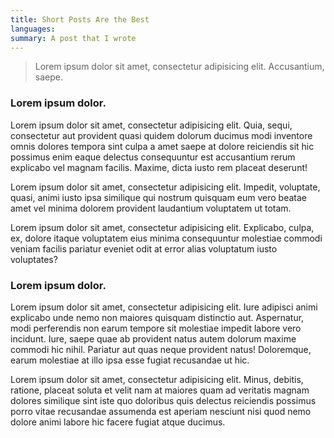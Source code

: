 ```yaml
---
title: Short Posts Are the Best
languages:
summary: A post that I wrote
---
```


> Lorem ipsum dolor sit amet, consectetur adipisicing elit. Accusantium, saepe.

### Lorem ipsum dolor.

Lorem ipsum dolor sit amet, consectetur adipisicing elit. Quia, sequi, consectetur aut provident quasi quidem dolorum ducimus modi inventore omnis dolores tempora sint culpa a amet saepe at dolore reiciendis sit hic possimus enim eaque delectus consequuntur est accusantium rerum explicabo vel magnam facilis. Maxime, dicta iusto rem placeat deserunt!

Lorem ipsum dolor sit amet, consectetur adipisicing elit. Impedit, voluptate, quasi, animi iusto ipsa similique qui nostrum quisquam eum vero beatae amet vel minima dolorem provident laudantium voluptatem ut totam.

Lorem ipsum dolor sit amet, consectetur adipisicing elit. Explicabo, culpa, ex, dolore itaque voluptatem eius minima consequuntur molestiae commodi veniam facilis pariatur eveniet odit at error alias voluptatum iusto voluptates?


### Lorem ipsum dolor.


Lorem ipsum dolor sit amet, consectetur adipisicing elit. Iure adipisci animi explicabo unde nemo non maiores quisquam distinctio aut. Aspernatur, modi perferendis non earum tempore sit molestiae impedit labore vero incidunt. Iure, saepe quae ab provident natus autem dolorum maxime commodi hic nihil. Pariatur aut quas neque provident natus! Doloremque, earum molestiae at illo ipsa esse fugiat recusandae ut hic.


Lorem ipsum dolor sit amet, consectetur adipisicing elit. Minus, debitis, ratione, placeat soluta et velit nam at maiores quam ad veritatis magnam dolores similique sint iste quo doloribus quis delectus reiciendis possimus porro vitae recusandae assumenda est aperiam nesciunt nisi quod nemo dolore animi labore hic facere fugiat atque ducimus.